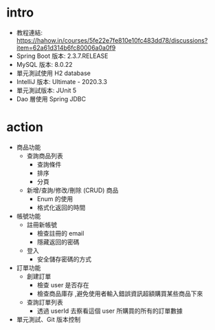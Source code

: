 # intro

- 教程連結: https://hahow.in/courses/5fe22e7fe810e10fc483dd78/discussions?item=62a61d314b6fc80006a0a0f9
- Spring Boot 版本: 2.3.7.RELEASE
- MySQL 版本: 8.0.22
- 單元測試使用 H2 database
- IntelliJ 版本: Ultimate - 2020.3.3
- 單元測試版本: JUnit 5
- Dao 層使用 Spring JDBC

# action

- 商品功能 
    - 查詢商品列表
        - 查詢條件
        - 排序
        - 分頁
    - 新增/查詢/修改/刪除 (CRUD) 商品
        - Enum 的使用
        - 格式化返回的時間
- 帳號功能
    - 註冊新帳號
        - 檢查註冊的 email
        - 隱藏返回的密碼
    - 登入
        - 安全儲存密碼的方式
- 訂單功能
    - 創建訂單
        - 檢查 user 是否存在
        - 檢查商品庫存 ,避免使用者輸入錯誤資訊超額購買某些商品下來
    - 查詢訂單列表
        - 透過 userId 去察看這個 user 所購買的所有的訂單數據
- 單元測試、Git 版本控制

